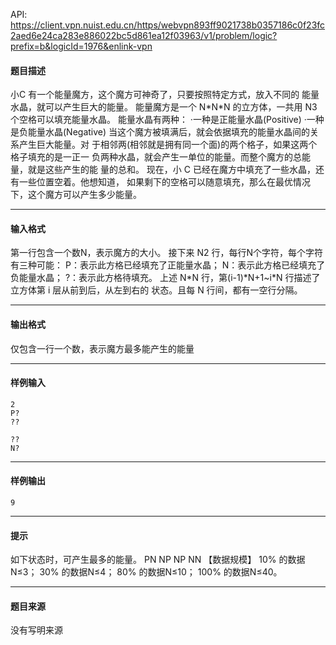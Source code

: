 API: https://client.vpn.nuist.edu.cn/https/webvpn893ff9021738b0357186c0f23fc2aed6e24ca283e886022bc5d861ea12f03963/v1/problem/logic?prefix=b&logicId=1976&enlink-vpn

#### 题目描述

小C 有一个能量魔方，这个魔方可神奇了，只要按照特定方式，放入不同的 能量水晶，就可以产生巨大的能量。 能量魔方是一个 N\*N\*N 的立方体，一共用 N3 个空格可以填充能量水晶。 能量水晶有两种： ·一种是正能量水晶(Positive) ·一种是负能量水晶(Negative) 当这个魔方被填满后，就会依据填充的能量水晶间的关系产生巨大能量。对 于相邻两(相邻就是拥有同一个面)的两个格子，如果这两个格子填充的是一正一 负两种水晶，就会产生一单位的能量。而整个魔方的总能量，就是这些产生的能 量的总和。 现在，小 C 已经在魔方中填充了一些水晶，还有一些位置空着。他想知道， 如果剩下的空格可以随意填充，那么在最优情况下，这个魔方可以产生多少能量。

---

#### 输入格式

第一行包含一个数N，表示魔方的大小。 接下来 N2 行，每行N个字符，每个字符有三种可能： P：表示此方格已经填充了正能量水晶； N：表示此方格已经填充了负能量水晶； ?：表示此方格待填充。 上述 N\*N 行，第(i-1)\*N+1~i\*N 行描述了立方体第 i 层从前到后，从左到右的 状态。且每 N 行间，都有一空行分隔。

---

#### 输出格式

仅包含一行一个数，表示魔方最多能产生的能量

---

#### 样例输入
```
2 
P? 
?? 
 
?? 
N? 
```

---

#### 样例输出
```
9
```

---

#### 提示

如下状态时，可产生最多的能量。 PN NP NP NN 【数据规模】 10% 的数据N≤3； 30% 的数据N≤4； 80% 的数据N≤10； 100% 的数据N≤40。

---

#### 题目来源

没有写明来源